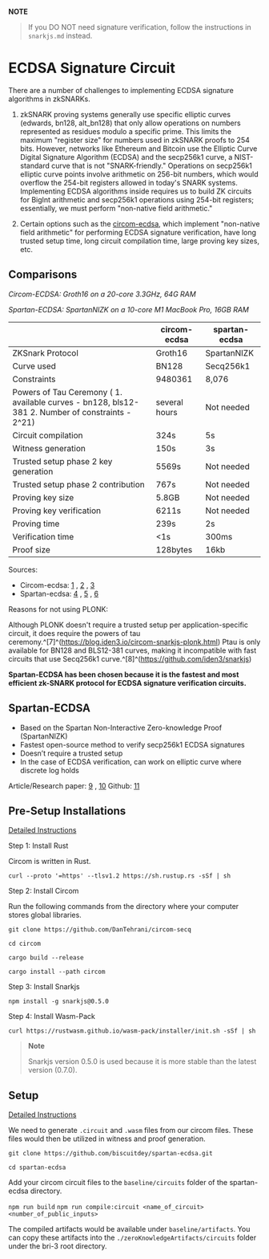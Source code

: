 **NOTE**

> If you DO NOT need signature verification, follow the instructions in `snarkjs.md` instead.

# ECDSA Signature Circuit

There are a number of challenges to implementing ECDSA signature algorithms in zkSNARKs.

1. zkSNARK proving systems generally use specific elliptic curves (edwards, bn128, alt_bn128) that only allow operations on numbers represented as residues modulo a specific prime. This limits the maximum "register size" for numbers used in zkSNARK proofs to 254 bits. However, networks like Ethereum and Bitcoin use the Elliptic Curve Digital Signature Algorithm (ECDSA) and the secp256k1 curve, a NIST-standard curve that is not "SNARK-friendly." Operations on secp256k1 elliptic curve points involve arithmetic on 256-bit numbers, which would overflow the 254-bit registers allowed in today's SNARK systems. Implementing ECDSA algorithms inside requires us to build ZK circuits for BigInt arithmetic and secp256k1 operations using 254-bit registers; essentially, we must perform "non-native field arithmetic."

2. Certain options such as the [circom-ecdsa](https://github.com/0xPARC/circom-ecdsa), which implement "non-native field arithmetic" for performing ECDSA signature verification, have long trusted setup time, long circuit compilation time, large proving key sizes, etc.

## Comparisons

_Circom-ECDSA: Groth16 on a 20-core 3.3GHz, 64G RAM_

_Spartan-ECDSA: SpartanNIZK on a 10-core M1 MacBook Pro, 16GB RAM_

|                                                                                                  | circom-ecdsa  | spartan-ecdsa |
| ------------------------------------------------------------------------------------------------ | ------------- | ------------- |
| ZKSnark Protocol                                                                                 | Groth16       | SpartanNIZK   |
| Curve used                                                                                       | BN128         | Secq256k1     |
| Constraints                                                                                      | 9480361       | 8,076         |
| Powers of Tau Ceremony ( 1. available curves - bn128, bls12-381 2. Number of constraints - 2^21) | several hours | Not needed    |
| Circuit compilation                                                                              | 324s          | 5s            |
| Witness generation                                                                               | 150s          | 3s            |
| Trusted setup phase 2 key generation                                                             | 5569s         | Not needed    |
| Trusted setup phase 2 contribution                                                               | 767s          | Not needed    |
| Proving key size                                                                                 | 5.8GB         | Not needed    |
| Proving key verification                                                                         | 6211s         | Not needed    |
| Proving time                                                                                     | 239s          | 2s            |
| Verification time                                                                                | <1s           | 300ms         |
| Proof size                                                                                       | 128bytes      | 16kb          |

Sources:

- Circom-ecdsa: [1](https://0xparc.org/blog/zk-ecdsa-1) , [2](https://github.com/0xPARC/circom-ecdsa) , [3](https://github.com/iden3/snarkjs)
- Spartan-ecdsa: [4](https://personaelabs.org/posts/spartan-ecdsa/) , [5](https://eprint.iacr.org/2019/550.pdf) , [6](https://github.com/personaelabs/spartan-ecdsa)

Reasons for not using PLONK:

Although PLONK doesn't require a trusted setup per application-specific circuit, it does require the powers of tau ceremony.^[7]^(https://blog.iden3.io/circom-snarkjs-plonk.html) Ptau is only available for BN128 and BLS12-381 curves, making it incompatible with fast circuits that use Secq256k1 curve.^[8]^(https://github.com/iden3/snarkjs)

**Spartan-ECDSA has been chosen because it is the fastest and most efficient zk-SNARK protocol for ECDSA signature verification circuits.**

## Spartan-ECDSA

- Based on the Spartan Non-Interactive Zero-knowledge Proof (SpartanNIZK)
- Fastest open-source method to verify secp256k1 ECDSA signatures
- Doesn’t require a trusted setup
- In the case of ECDSA verification, can work on elliptic curve where discrete log holds

Article/Research paper: [9](https://personaelabs.org/posts/spartan-ecdsa/) , [10](https://eprint.iacr.org/2019/550.pdf)
Github: [11](https://github.com/personaelabs/spartan-ecdsa)

## Pre-Setup Installations

[Detailed Instructions](https://docs.circom.io/getting-started/installation/#installing-dependencies)

Step 1: Install Rust

Circom is written in Rust.

`curl --proto '=https' --tlsv1.2 https://sh.rustup.rs -sSf | sh`

Step 2: Install Circom

Run the following commands from the directory where your computer stores global libraries.

`git clone https://github.com/DanTehrani/circom-secq`

`cd circom`

`cargo build --release`

`cargo install --path circom`

Step 3: Install Snarkjs

`npm install -g snarkjs@0.5.0`

Step 4: Install Wasm-Pack

`curl https://rustwasm.github.io/wasm-pack/installer/init.sh -sSf | sh`

> **Note**
>
> Snarkjs version 0.5.0 is used because it is more stable than the latest version (0.7.0).

## Setup

[Detailed Instructions](https://github.com/biscuitdey/spartan-ecdsa)

We need to generate `.circuit` and `.wasm` files from our circom files. These files would then be utilized in witness and proof generation.

`git clone https://github.com/biscuitdey/spartan-ecdsa.git`

`cd spartan-ecdsa`

Add your circom circuit files to the `baseline/circuits` folder of the spartan-ecdsa directory.

`npm run build`
`npm run compile:circuit <name_of_circuit> <number_of_public_inputs>`

The compiled artifacts would be available under `baseline/artifacts`. You can copy these artifacts into the `./zeroKnowledgeArtifacts/circuits` folder under the bri-3 root directory.
